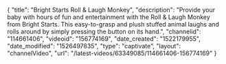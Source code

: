 {
    "title": "Bright Starts Roll & Laugh Monkey",
    "description": "Provide your baby with hours of fun and entertainment with the Roll & Laugh Monkey from Bright Starts. This easy-to-grasp and plush stuffed animal laughs and rolls around by simply pressing the button on its hand.",
    "channelid": "114661406",
    "videoid": "156774169",
    "date_created": "1522179955",
    "date_modified": "1526497835",
    "type": "captivate",
    "layout": "channelVideo",
    "url": "\/latest-videos\/63349085\/114661406-156774169"
}
